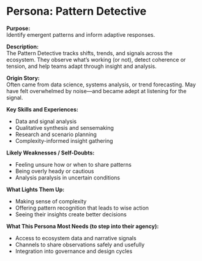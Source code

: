 # Persona: Pattern Detective

**Purpose:**  
Identify emergent patterns and inform adaptive responses.

**Description:**  
The Pattern Detective tracks shifts, trends, and signals across the ecosystem. They observe what’s working (or not), detect coherence or tension, and help teams adapt through insight and analysis.

**Origin Story:**  
Often came from data science, systems analysis, or trend forecasting. May have felt overwhelmed by noise—and became adept at listening for the signal.

**Key Skills and Experiences:**
- Data and signal analysis
- Qualitative synthesis and sensemaking
- Research and scenario planning
- Complexity-informed insight gathering

**Likely Weaknesses / Self-Doubts:**
- Feeling unsure how or when to share patterns
- Being overly heady or cautious
- Analysis paralysis in uncertain conditions

**What Lights Them Up:**
- Making sense of complexity
- Offering pattern recognition that leads to wise action
- Seeing their insights create better decisions

**What This Persona Most Needs (to step into their agency):**
- Access to ecosystem data and narrative signals
- Channels to share observations safely and usefully
- Integration into governance and design cycles